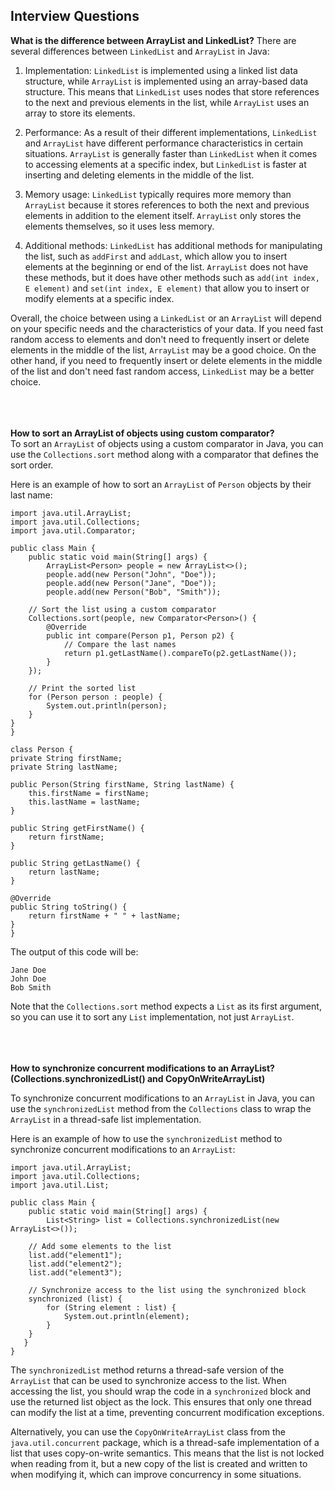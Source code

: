 ## Interview Questions

**What is the difference between ArrayList and LinkedList?**
There are several differences between `LinkedList` and `ArrayList` in Java:

1.  Implementation: `LinkedList` is implemented using a linked list data structure, while `ArrayList` is implemented using an array-based data structure. This means that `LinkedList` uses nodes that store references to the next and previous elements in the list, while `ArrayList` uses an array to store its elements.

2.  Performance: As a result of their different implementations, `LinkedList` and `ArrayList` have different performance characteristics in certain situations. `ArrayList` is generally faster than `LinkedList` when it comes to accessing elements at a specific index, but `LinkedList` is faster at inserting and deleting elements in the middle of the list.

3.  Memory usage: `LinkedList` typically requires more memory than `ArrayList` because it stores references to both the next and previous elements in addition to the element itself. `ArrayList` only stores the elements themselves, so it uses less memory.

4.  Additional methods: `LinkedList` has additional methods for manipulating the list, such as `addFirst` and `addLast`, which allow you to insert elements at the beginning or end of the list. `ArrayList` does not have these methods, but it does have other methods such as `add(int index, E element)` and `set(int index, E element)` that allow you to insert or modify elements at a specific index.


Overall, the choice between using a `LinkedList` or an `ArrayList` will depend on your specific needs and the characteristics of your data. If you need fast random access to elements and don't need to frequently insert or delete elements in the middle of the list, `ArrayList` may be a good choice. On the other hand, if you need to frequently insert or delete elements in the middle of the list and don't need fast random access, `LinkedList` may be a better choice.

<br><br><br>
**How to sort an ArrayList of objects using custom comparator?**  
To sort an `ArrayList` of objects using a custom comparator in Java, you can use the `Collections.sort` method along with a comparator that defines the sort order.

Here is an example of how to sort an `ArrayList` of `Person` objects by their last name:

    import java.util.ArrayList;
	import java.util.Collections;
	import java.util.Comparator;

	public class Main {
	    public static void main(String[] args) {
	        ArrayList<Person> people = new ArrayList<>();
	        people.add(new Person("John", "Doe"));
	        people.add(new Person("Jane", "Doe"));
	        people.add(new Person("Bob", "Smith"));

        // Sort the list using a custom comparator
        Collections.sort(people, new Comparator<Person>() {
            @Override
            public int compare(Person p1, Person p2) {
                // Compare the last names
                return p1.getLastName().compareTo(p2.getLastName());
            }
        });

        // Print the sorted list
        for (Person person : people) {
            System.out.println(person);
        }
    }
	}

	class Person {
    private String firstName;
    private String lastName;

    public Person(String firstName, String lastName) {
        this.firstName = firstName;
        this.lastName = lastName;
    }

    public String getFirstName() {
        return firstName;
    }

    public String getLastName() {
        return lastName;
    }

    @Override
    public String toString() {
        return firstName + " " + lastName;
    }
	}

The output of this code will be:

	Jane Doe
	John Doe
	Bob Smith

Note that the `Collections.sort` method expects a `List` as its first argument, so you can use it to sort any `List` implementation, not just `ArrayList`.


<br><br><br>
**How to synchronize concurrent modifications to an ArrayList? (Collections.synchronizedList() and CopyOnWriteArrayList)**

To synchronize concurrent modifications to an `ArrayList` in Java, you can use the `synchronizedList` method from the `Collections` class to wrap the `ArrayList` in a thread-safe list implementation.

Here is an example of how to use the `synchronizedList` method to synchronize concurrent modifications to an `ArrayList`:

	import java.util.ArrayList;
	import java.util.Collections;
	import java.util.List;

	public class Main {
	    public static void main(String[] args) {
	        List<String> list = Collections.synchronizedList(new ArrayList<>());

        // Add some elements to the list
        list.add("element1");
        list.add("element2");
        list.add("element3");

        // Synchronize access to the list using the synchronized block
        synchronized (list) {
            for (String element : list) {
                System.out.println(element);
            }
        }
	   }
	}

The `synchronizedList` method returns a thread-safe version of the `ArrayList` that can be used to synchronize access to the list. When accessing the list, you should wrap the code in a `synchronized` block and use the returned list object as the lock. This ensures that only one thread can modify the list at a time, preventing concurrent modification exceptions.

Alternatively, you can use the `CopyOnWriteArrayList` class from the `java.util.concurrent` package, which is a thread-safe implementation of a list that uses copy-on-write semantics. This means that the list is not locked when reading from it, but a new copy of the list is created and written to when modifying it, which can improve concurrency in some situations.
